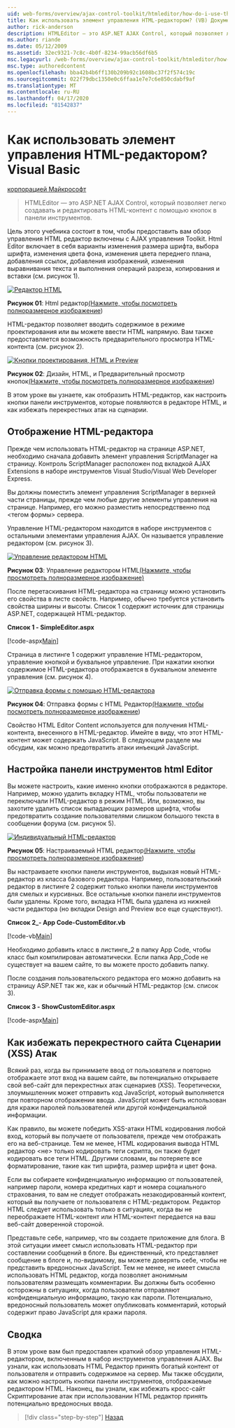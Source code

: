 ```yaml
---
uid: web-forms/overview/ajax-control-toolkit/htmleditor/how-do-i-use-the-html-editor-control-vb
title: Как использовать элемент управления HTML-редактором? (VB) Документы Майкрософт
author: rick-anderson
description: HTMLEditor — это ASP.NET AJAX Control, который позволяет легко создавать и редактировать HTML-контент с помощью кнопок в панели инструментов.
ms.author: riande
ms.date: 05/12/2009
ms.assetid: 32ec9321-7c8c-4b0f-8234-99acb56df6b5
msc.legacyurl: /web-forms/overview/ajax-control-toolkit/htmleditor/how-do-i-use-the-html-editor-control-vb
msc.type: authoredcontent
ms.openlocfilehash: bba42b4b6ff130b209b92c1608bc37f2f574c19c
ms.sourcegitcommit: 022f79dbc1350e0c6ffaa1e7e7c6e850cdabf9af
ms.translationtype: MT
ms.contentlocale: ru-RU
ms.lasthandoff: 04/17/2020
ms.locfileid: "81542837"
---
```

# <a name="how-do-i-use-the-html-editor-control-vb"></a>Как использовать элемент управления HTML-редактором? Visual Basic

[корпорацией Майкрософт](https://github.com/microsoft)

> HTMLEditor — это ASP.NET AJAX Control, который позволяет легко создавать и редактировать HTML-контент с помощью кнопок в панели инструментов.

Цель этого учебника состоит в том, чтобы предоставить вам обзор управления HTML редактор включены с AJAX управления Toolkit. Html Editor включает в себя варианты изменения размера шрифта, выбора шрифта, изменения цвета фона, изменения цвета переднего плана, добавления ссылок, добавления изображений, изменения выравнивания текста и выполнения операций разреза, копирования и вставки (см. рисунок 1).

[![Редактор HTML](how-do-i-use-the-html-editor-control-vb/_static/image1.jpg)](how-do-i-use-the-html-editor-control-vb/_static/image1.png)

**Рисунок 01**: Html редактор[(Нажмите, чтобы посмотреть полноразмерное изображение](how-do-i-use-the-html-editor-control-vb/_static/image2.png))

HTML-редактор позволяет вводить содержимое в режиме проектирования или вы можете ввести HTML напрямую. Вам также предоставляется возможность предварительного просмотра HTML-контента (см. рисунок 2).

[![Кнопки проектирования, HTML и Preview](how-do-i-use-the-html-editor-control-vb/_static/image2.jpg)](how-do-i-use-the-html-editor-control-vb/_static/image3.png)

**Рисунок 02**: Дизайн, HTML, и Предварительный просмотр кнопок[(Нажмите, чтобы посмотреть полноразмерное изображение](how-do-i-use-the-html-editor-control-vb/_static/image4.png))

В этом уроке вы узнаете, как отобразить HTML-редактор, как настроить кнопки панели инструментов, которые появляются в редакторе HTML, и как избежать перекрестных атак на сценарии.

## <a name="displaying-the-html-editor"></a>Отображение HTML-редактора

Прежде чем использовать HTML-редактор на странице ASP.NET, необходимо сначала добавить элемент управления ScriptManager на страницу. Контроль ScriptManager расположен под вкладкой AJAX Extensions в наборе инструментов Visual Studio/Visual Web Developer Express.

Вы должны поместить элемент управления ScriptManager в верхней части страницы, прежде чем любые другие элементы управления на странице. Например, его можно разместить непосредственно под &lt;тегом формы&gt; сервера.

Управление HTML-редактором находится в наборе инструментов с остальными элементами управления AJAX. Он называется управление редактором (см. рисунок 3).

[![Управление редактором HTML](how-do-i-use-the-html-editor-control-vb/_static/image3.jpg)](how-do-i-use-the-html-editor-control-vb/_static/image5.png)

**Рисунок 03**: Управление редактором HTML[(Нажмите, чтобы просмотреть полноразмерное изображение)](how-do-i-use-the-html-editor-control-vb/_static/image6.png)

После перетаскивания HTML-редактора на страницу можно установить его свойства в листе свойств. Например, обычно требуется установить свойства ширины и высоты. Список 1 содержит источник для страницы ASP.NET, содержащей HTML-редактор.

**Список 1 - SimpleEditor.aspx**

[!code-aspx[Main](how-do-i-use-the-html-editor-control-vb/samples/sample1.aspx)]

Страница в листинге 1 содержит управление HTML-редактором, управление кнопкой и буквальное управление. При нажатии кнопки содержимое HTML-редактора отображается в буквальном элементе управления (см. рисунок 4).

[![Отправка формы с помощью HTML-редактора](how-do-i-use-the-html-editor-control-vb/_static/image4.jpg)](how-do-i-use-the-html-editor-control-vb/_static/image7.png)

**Рисунок 04**: Отправка формы с HTML Редактор[(Нажмите, чтобы посмотреть полноразмерное изображение](how-do-i-use-the-html-editor-control-vb/_static/image8.png))

Свойство HTML Editor Content используется для получения HTML-контента, внесенного в HTML-редактор. Имейте в виду, что этот HTML-контент может содержать JavaScript. В следующем разделе мы обсудим, как можно предотвратить атаки инъекций JavaScript.

## <a name="customizing-the-html-editor-toolbar"></a>Настройка панели инструментов html Editor

Вы можете настроить, какие именно кнопки отображаются в редакторе. Например, можно удалить вкладку HTML, чтобы пользователи не переключали HTML-редактор в режим HTML. Или, возможно, вы захотите удалить список выпадающих размеров шрифта, чтобы предотвратить создание пользователями слишком большого текста в сообщении форума (см. рисунок 5).

[![Индивидуальный HTML-редактор](how-do-i-use-the-html-editor-control-vb/_static/image5.jpg)](how-do-i-use-the-html-editor-control-vb/_static/image9.png)

**Рисунок 05**: Настраиваемый HTML редактор[(Нажмите, чтобы просмотреть полноразмерное изображение](how-do-i-use-the-html-editor-control-vb/_static/image10.png))

Вы настраиваете кнопки панели инструментов, выдыхая новый HTML-редактор из класса базового редактора. Например, пользовательский редактор в листинге 2 содержит только кнопки панели инструментов для смелых и курсивных. Все остальные кнопки панели инструментов были удалены. Кроме того, вкладка HTML была удалена из нижней части редактора (но вкладки Design and Preview все еще существуют).

**Список 2\_- App Code-CustomEditor.vb**

[!code-vb[Main](how-do-i-use-the-html-editor-control-vb/samples/sample2.vb)]

Необходимо добавить класс в листинге\_2 в папку App Code, чтобы класс был компилирован автоматически. Если папка App\_Code не существует на вашем сайте, то вы можете просто добавить папку.

После создания пользовательского редактора его можно добавить на страницу ASP.NET так же, как и обычный HTML-редактор (см. список 3).

**Список 3 - ShowCustomEditor.aspx**

[!code-aspx[Main](how-do-i-use-the-html-editor-control-vb/samples/sample3.aspx)]

## <a name="avoiding-cross-site-scripting-xss-attacks"></a>Как избежать перекрестного сайта Сценарии (XSS) Атак

Всякий раз, когда вы принимаете ввод от пользователя и повторно отображаете этот вход на вашем сайте, вы потенциально открываете свой веб-сайт для перекрестных атак сценариев (XSS). Теоретически, злоумышленник может отправить код JavaScript, который выполняется при повторном отображении ввода. JavaScript может быть использован для кражи паролей пользователей или другой конфиденциальной информации.

Как правило, вы можете победить XSS-атаки HTML кодирования любой вход, который вы получаете от пользователя, прежде чем отображать его на веб-странице. Тем не менее, HTML кодирования вывода HTML редактор &lt;не&gt; только кодировать теги скрипта, он также будет кодировать все теги HTML. Другими словами, вы потеряете все форматирование, такие как тип шрифта, размер шрифта и цвет фона.

Если вы собираете конфиденциальную информацию от пользователей, например пароли, номера кредитных карт и номера социального страхования, то вам не следует отображать незакодированный контент, который вы получаете от пользователя с HTML-редактором. Редактор HTML следует использовать только в ситуациях, когда вы не переображаете HTML-контент или HTML-контент передается на ваш веб-сайт доверенной стороной.

Представьте себе, например, что вы создаете приложение для блога. В этой ситуации имеет смысл использовать HTML-редактор при составлении сообщений в блоге. Вы единственный, кто представляет сообщение в блоге и, по-видимому, вы можете доверять себе, чтобы не представить вредоносных JavaScript. Тем не менее, не имеет смысла использовать HTML редактор, когда позволяет анонимным пользователям размещать комментарии. Вы должны быть особенно осторожны в ситуациях, когда пользователи отправляют конфиденциальную информацию, такую как пароли. Потенциально, вредоносный пользователь может опубликовать комментарий, который содержит право JavaScript для кражи пароля.

## <a name="summary"></a>Сводка

В этом уроке вам был предоставлен краткий обзор управления HTML-редактором, включенным в набор инструментов управления AJAX. Вы узнали, как использовать HTML Редактор принять богатый контент от пользователя и отправить содержимое на сервер. Мы также обсудили, как можно настроить кнопки панели инструментов, отображаемые редактором HTML. Наконец, вы узнали, как избежать кросс-сайт Скриптирование атак при использовании HTML редактор принять потенциально вредоносных ввода.

> [!div class="step-by-step"]
> [Назад](how-do-i-use-the-html-editor-control-cs.md)
